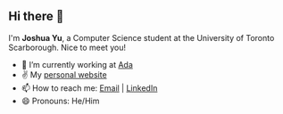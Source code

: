 ## Hi there 👋

I'm **Joshua Yu**, a Computer Science student at the University of Toronto Scarborough. Nice to meet you!

- 🔭 I’m currently working at [Ada](https://www.ada.cx/)
- ✌️ My [personal website](https://joshuajyu.com)
- 📫 How to reach me: [Email](mailto:joshua.yu@mail.utoronto.ca) | [LinkedIn](https://www.linkedin.com/in/joshua-j-yu/)  
- 😄 Pronouns: He/Him  
